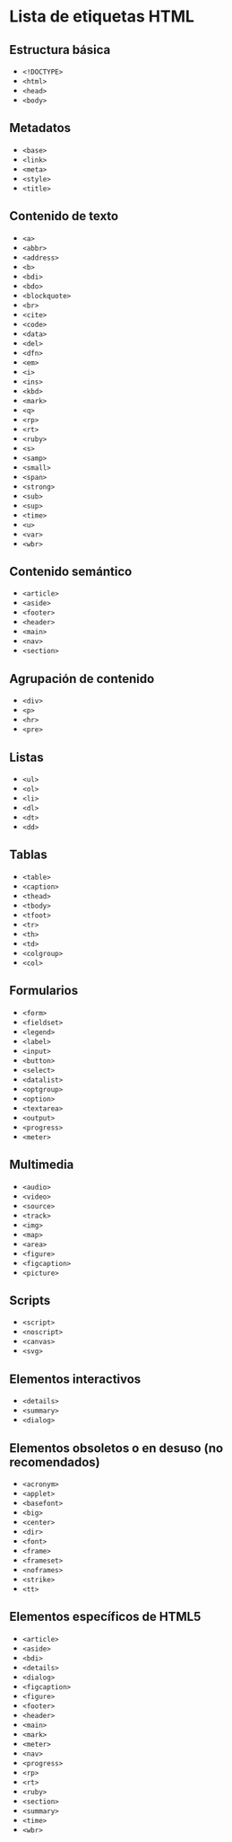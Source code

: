 # Lista de etiquetas HTML

## Estructura básica
- `<!DOCTYPE>`
- `<html>`
- `<head>`
- `<body>`

## Metadatos
- `<base>`
- `<link>`
- `<meta>`
- `<style>`
- `<title>`

## Contenido de texto
- `<a>`
- `<abbr>`
- `<address>`
- `<b>`
- `<bdi>`
- `<bdo>`
- `<blockquote>`
- `<br>`
- `<cite>`
- `<code>`
- `<data>`
- `<del>`
- `<dfn>`
- `<em>`
- `<i>`
- `<ins>`
- `<kbd>`
- `<mark>`
- `<q>`
- `<rp>`
- `<rt>`
- `<ruby>`
- `<s>`
- `<samp>`
- `<small>`
- `<span>`
- `<strong>`
- `<sub>`
- `<sup>`
- `<time>`
- `<u>`
- `<var>`
- `<wbr>`

## Contenido semántico
- `<article>`
- `<aside>`
- `<footer>`
- `<header>`
- `<main>`
- `<nav>`
- `<section>`

## Agrupación de contenido
- `<div>`
- `<p>`
- `<hr>`
- `<pre>`

## Listas
- `<ul>`
- `<ol>`
- `<li>`
- `<dl>`
- `<dt>`
- `<dd>`

## Tablas
- `<table>`
- `<caption>`
- `<thead>`
- `<tbody>`
- `<tfoot>`
- `<tr>`
- `<th>`
- `<td>`
- `<colgroup>`
- `<col>`

## Formularios
- `<form>`
- `<fieldset>`
- `<legend>`
- `<label>`
- `<input>`
- `<button>`
- `<select>`
- `<datalist>`
- `<optgroup>`
- `<option>`
- `<textarea>`
- `<output>`
- `<progress>`
- `<meter>`

## Multimedia
- `<audio>`
- `<video>`
- `<source>`
- `<track>`
- `<img>`
- `<map>`
- `<area>`
- `<figure>`
- `<figcaption>`
- `<picture>`

## Scripts
- `<script>`
- `<noscript>`
- `<canvas>`
- `<svg>`

## Elementos interactivos
- `<details>`
- `<summary>`
- `<dialog>`

## Elementos obsoletos o en desuso (no recomendados)
- `<acronym>`
- `<applet>`
- `<basefont>`
- `<big>`
- `<center>`
- `<dir>`
- `<font>`
- `<frame>`
- `<frameset>`
- `<noframes>`
- `<strike>`
- `<tt>`

## Elementos específicos de HTML5
- `<article>`
- `<aside>`
- `<bdi>`
- `<details>`
- `<dialog>`
- `<figcaption>`
- `<figure>`
- `<footer>`
- `<header>`
- `<main>`
- `<mark>`
- `<meter>`
- `<nav>`
- `<progress>`
- `<rp>`
- `<rt>`
- `<ruby>`
- `<section>`
- `<summary>`
- `<time>`
- `<wbr>`